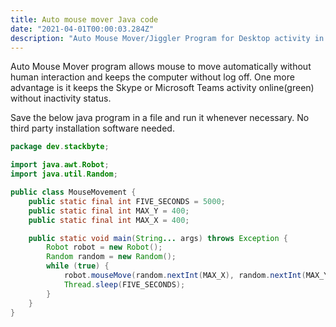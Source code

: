 ```yaml
---
title: Auto mouse mover Java code
date: "2021-04-01T00:00:03.284Z"
description: "Auto Mouse Mover/Jiggler Program for Desktop activity in Java"
---
```


Auto Mouse Mover program allows mouse to move automatically without human interaction and keeps the computer without log off. One more advantage is it keeps the Skype or Microsoft Teams activity online(green) without inactivity status.

Save the below java program in a file and run it whenever necessary. No third party installation software needed. 

```java
package dev.stackbyte;

import java.awt.Robot;
import java.util.Random;

public class MouseMovement {
    public static final int FIVE_SECONDS = 5000;
    public static final int MAX_Y = 400;
    public static final int MAX_X = 400;

    public static void main(String... args) throws Exception {
        Robot robot = new Robot();
        Random random = new Random();
        while (true) {
            robot.mouseMove(random.nextInt(MAX_X), random.nextInt(MAX_Y));
            Thread.sleep(FIVE_SECONDS);
        }
    }
}
```